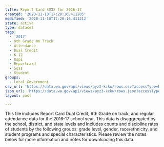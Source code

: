 ```yaml
---
title: Report Card SQSS for 2016-17
created: '2020-11-10T17:20:16.411205'
modified: '2020-11-10T17:20:16.411212'
state: active
type: dataset
tags:
  - '2017'
  - 9th Grade On Track
  - Attendance
  - Dual Credit
  - K 12
  - Ospi
  - Reportcard
  - Sqss
  - Student
groups:
  - Local Government
csv_url: 'https://data.wa.gov/api/views/ayz3-kckw/rows.csv?accessType=DOWNLOAD'
json_url: 'https://data.wa.gov/api/views/ayz3-kckw/rows.json?accessType=DOWNLOAD'
layout: post

---
```

This file includes Report Card Dual Credit, 9th Grade on track, and regular attendance data for the 2016-17 school year. This data is disaggregated by the school, district, and state levels and includes counts and discipline rates of students by the following groups: grade level, gender, race/ethnicity, and student programs and special characteristics. Please review the notes below for more information and notes for downloading this data.
